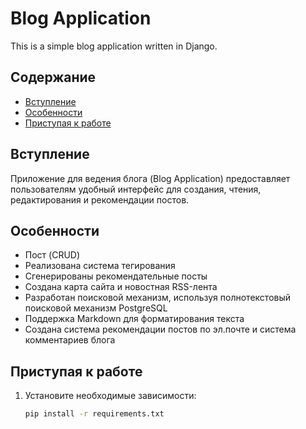 
# Blog Application

This is a simple blog application written in Django.

## Содержание

- [Вступление](#Вступление)
- [Особенности](#Особенности)
- [Приступая к работе](#Приступая-к-работе)

## Вступление

Приложение для ведения блога (Blog Application) предоставляет пользователям удобный интерфейс для создания, чтения, редактирования и рекомендации постов.

## Особенности

- Пост (CRUD)
- Реализована система тегирования
- Сгенерированы рекомендательные посты
- Создана карта сайта и новостная RSS-лента
- Разработан поисковой механизм, используя полнотекстовый поисковой механизм PostgreSQL 
- Поддержка Markdown для форматирования текста
- Создана система рекомендации постов по эл.почте и система комментариев блога

## Приступая к работе

1. Установите необходимые зависимости:

   ```bash
   pip install -r requirements.txt